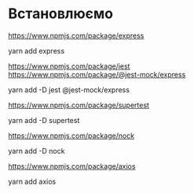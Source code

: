 # Встановлюємо

https://www.npmjs.com/package/express

yarn add express

https://www.npmjs.com/package/jest
https://www.npmjs.com/package/@jest-mock/express

yarn add -D jest @jest-mock/express

https://www.npmjs.com/package/supertest

yarn add -D supertest

https://www.npmjs.com/package/nock

yarn add -D nock

https://www.npmjs.com/package/axios

yarn add axios

